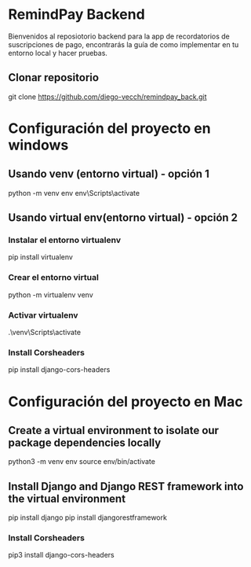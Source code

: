 # RemindPay Backend
Bienvenidos al reposiotorio backend para la app de recordatorios de suscripciones de pago, encontrarás la guía de como implementar en tu entorno local y hacer pruebas. 
## Clonar repositorio
git clone https://github.com/diego-vecch/remindpay_back.git

# Configuración del proyecto en windows 

## Usando venv (entorno virtual) - opción 1
python -m venv env
env\Scripts\activate

## Usando virtual env(entorno virtual) - opción 2

### Instalar el entorno  virtualenv
pip install virtualenv

### Crear el entorno virtual
python -m virtualenv venv

### Activar virtualenv
.\venv\Scripts\activate

### Install Corsheaders
pip install django-cors-headers

# Configuración del proyecto en Mac
## Create a virtual environment to isolate our package dependencies locally
python3 -m venv env
source env/bin/activate  

## Install Django and Django REST framework into the virtual environment
pip install django
pip install djangorestframework

### Install Corsheaders
pip3 install django-cors-headers